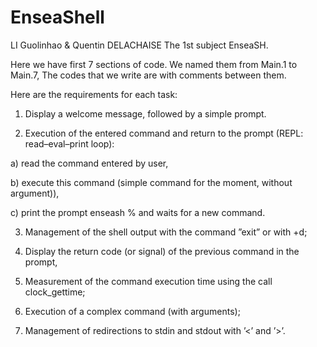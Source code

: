 # EnseaShell

LI Guolinhao & Quentin DELACHAISE
The 1st subject EnseaSH.

Here we have first 7 sections of code.
We named them from Main.1 to Main.7,
The codes that we write are with comments between them.

Here are the requirements for each task:

1. Display a welcome message, followed by a simple prompt.

2. Execution of the entered command and return to the prompt (REPL: read–eval–print loop):

 a) read the command entered by user,

 b) execute this command (simple command for the moment, without argument)),

 c) print the prompt enseash % and waits for a new command.

3. Management of the shell output with the command ”exit” or with <ctrl>+d;

4. Display the return code (or signal) of the previous command in the prompt,

5. Measurement of the command execution time using the call clock_gettime;

6. Execution of a complex command (with arguments);

7. Management of redirections to stdin and stdout with ’<’ and ’>’.
